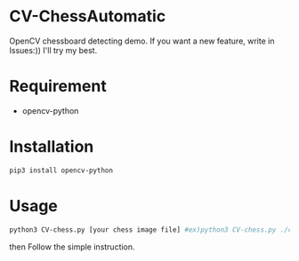 # CV-ChessAutomatic
OpenCV chessboard detecting demo. If you want a new feature, write in Issues:)) I'll try my best.

# Requirement
* opencv-python

# Installation
```bash
pip3 install opencv-python
```

# Usage
```bash
python3 CV-chess.py [your chess image file] #ex)python3 CV-chess.py ./chess.jpg
```
then Follow the simple instruction.
